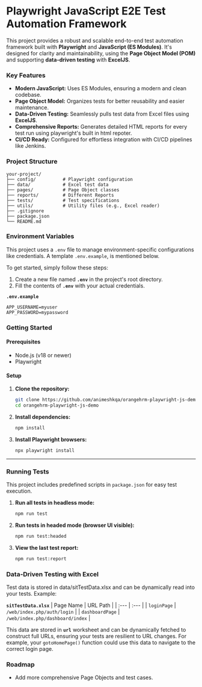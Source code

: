 # Playwright JavaScript E2E Test Automation Framework
This project provides a robust and scalable end-to-end test automation framework built with **Playwright** and **JavaScript (ES Modules)**. It's designed for clarity and maintainability, using the **Page Object Model (POM)** and supporting **data-driven testing** with **ExcelJS**.

### Key Features
* **Modern JavaScript:** Uses ES Modules, ensuring a modern and clean codebase.
* **Page Object Model:** Organizes tests for better reusability and easier maintenance.
* **Data-Driven Testing:** Seamlessly pulls test data from Excel files using **ExcelJS**.
* **Comprehensive Reports:** Generates detailed HTML reports for every test run using playwright's built in html repoter.
* **CI/CD Ready:** Configured for effortless integration with CI/CD pipelines like Jenkins.

### Project Structure
```text
your-project/
├── config/          # Playwright configuration
├── data/            # Excel test data
├── pages/           # Page Object classes
├── reports/         # Different Reports
├── tests/           # Test specifications
├── utils/           # Utility files (e.g., Excel reader)
├── .gitignore
├── package.json
└── README.md
```

### Environment Variables

This project uses a `.env` file to manage environment-specific configurations like credentials. A template `.env.example`, is mentioned below.

To get started, simply follow these steps:

1.  Create a new file named **`.env`** in the project's root directory.
2.  Fill the contents of **`.env`** with your actual credentials.

**`.env.example`**
```text
APP_USERNAME=myuser
APP_PASSWORD=mypassword
```

### Getting Started

#### Prerequisites
* Node.js (v18 or newer)
* Playwright

#### Setup
1.  **Clone the repository:**
    ```bash
    git clone https://github.com/animeshkqa/orangehrm-playwright-js-demo.git
    cd orangehrm-playwright-js-demo
    ```

2.  **Install dependencies:**
    ```bash
    npm install
    ```

3.  **Install Playwright browsers:**
    ```bash
    npx playwright install
    ```

---

### Running Tests

This project includes predefined scripts in `package.json` for easy test execution.

1.  **Run all tests in headless mode:**
    ```bash
    npm run test
    ```

2.  **Run tests in headed mode (browser UI visible):**
    ```bash
    npm run test:headed
    ```

3.  **View the last test report:**
    ```bash
    npm run test:report
    ```

### Data-Driven Testing with Excel

Test data is stored in data/sitTestData.xlsx and can be dynamically read into your tests.
Example:

**`sitTestData.xlsx`**
| Page Name | URL Path |
| :--- | :--- |
| `loginPage` | `/web/index.php/auth/login` |
| `dashboardPage` | `/web/index.php/dashboard/index` |

This data are stored in **`url`** worksheet and can be dynamically fetched to construct full URLs, ensuring your tests are resilient to URL changes. For example, your `gotoHomePage()` function could use this data to navigate to the correct login page.

### Roadmap
* Add more comprehensive Page Objects and test cases.
